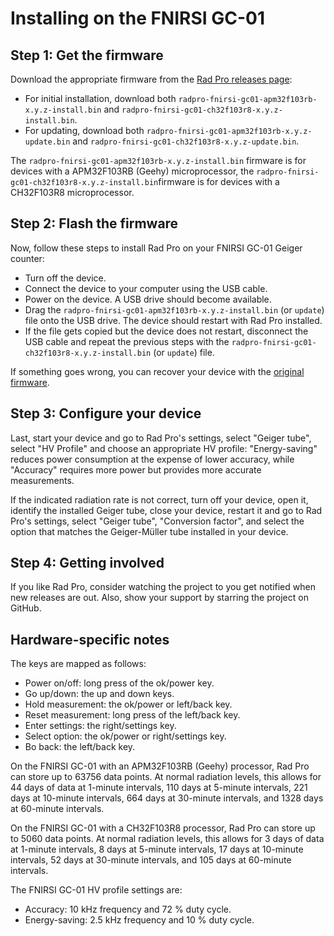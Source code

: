 # Installing on the FNIRSI GC-01

## Step 1: Get the firmware

Download the appropriate firmware from the [Rad Pro releases page](https://github.com/Gissio/radpro/releases):
  * For initial installation, download both `radpro-fnirsi-gc01-apm32f103rb-x.y.z-install.bin` and `radpro-fnirsi-gc01-ch32f103r8-x.y.z-install.bin`.
  * For updating, download both `radpro-fnirsi-gc01-apm32f103rb-x.y.z-update.bin` and `radpro-fnirsi-gc01-ch32f103r8-x.y.z-update.bin`.

The `radpro-fnirsi-gc01-apm32f103rb-x.y.z-install.bin` firmware is for devices with a APM32F103RB (Geehy) microprocessor, the `radpro-fnirsi-gc01-ch32f103r8-x.y.z-install.bin`firmware is for devices with a CH32F103R8 microprocessor.

## Step 2: Flash the firmware

Now, follow these steps to install Rad Pro on your FNIRSI GC-01 Geiger counter:

* Turn off the device.
* Connect the device to your computer using the USB cable.
* Power on the device. A USB drive should become available.
* Drag the `radpro-fnirsi-gc01-apm32f103rb-x.y.z-install.bin` (or `update`) file onto the USB drive. The device should restart with Rad Pro installed.
* If the file gets copied but the device does not restart, disconnect the USB cable and repeat the previous steps with the `radpro-fnirsi-gc01-ch32f103r8-x.y.z-install.bin` (or `update`) file.

If something goes wrong, you can recover your device with the [original firmware](devices/FNIRSI%20GC-01/firmware).

## Step 3: Configure your device

Last, start your device and go to Rad Pro's settings, select "Geiger tube", select "HV Profile" and choose an appropriate HV profile: "Energy-saving" reduces power consumption at the expense of lower accuracy, while "Accuracy" requires more power but provides more accurate measurements.

If the indicated radiation rate is not correct, turn off your device, open it, identify the installed Geiger tube, close your device, restart it and go to Rad Pro's settings, select "Geiger tube", "Conversion factor", and select the option that matches the Geiger-Müller tube installed in your device.

## Step 4: Getting involved

If you like Rad Pro, consider watching the project to you get notified when new releases are out. Also, show your support by starring the project on GitHub.

## Hardware-specific notes

The keys are mapped as follows:

  * Power on/off: long press of the ok/power key.
  * Go up/down: the up and down keys.
  * Hold measurement: the ok/power or left/back key.
  * Reset measurement: long press of the left/back key.
  * Enter settings: the right/settings key.
  * Select option: the ok/power or right/settings key.
  * Bo back: the left/back key.

On the FNIRSI GC-01 with an APM32F103RB (Geehy) processor, Rad Pro can store up to 63756 data points. At normal radiation levels, this allows for 44 days of data at 1-minute intervals, 110 days at 5-minute intervals, 221 days at 10-minute intervals, 664 days at 30-minute intervals, and 1328 days at 60-minute intervals.

On the FNIRSI GC-01 with a CH32F103R8 processor, Rad Pro can store up to 5060 data points. At normal radiation levels, this allows for 3 days of data at 1-minute intervals, 8 days at 5-minute intervals, 17 days at 10-minute intervals, 52 days at 30-minute intervals, and 105 days at 60-minute intervals.

The FNIRSI GC-01 HV profile settings are:

* Accuracy: 10 kHz frequency and 72 % duty cycle.
* Energy-saving: 2.5 kHz frequency and 10 % duty cycle.
